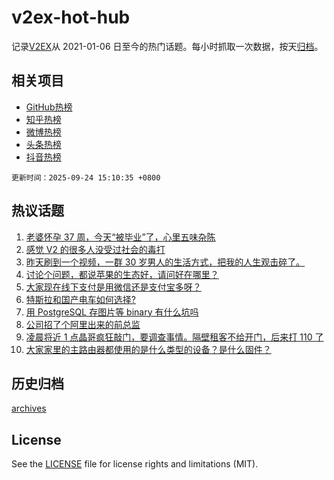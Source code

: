 # v2ex-hot-hub

 记录[V2EX](https://www.v2ex.com/)从 2021-01-06 日至今的热门话题。每小时抓取一次数据，按天[归档](archives)。
 
 ## 相关项目

- [GitHub热榜](https://github.com/lonnyzhang423/github-hot-hub)
- [知乎热榜](https://github.com/lonnyzhang423/zhihu-hot-hub)
- [微博热榜](https://github.com/lonnyzhang423/weibo-hot-hub)
- [头条热榜](https://github.com/lonnyzhang423/toutiao-hot-hub)
- [抖音热榜](https://github.com/lonnyzhang423/douyin-hot-hub)


 `更新时间：2025-09-24 15:10:35 +0800`

## 热议话题

1. [老婆怀孕 37 周，今天“被毕业”了，心里五味杂陈](https://www.v2ex.com/t/1161332)
1. [感觉 V2 的很多人没受过社会的毒打](https://www.v2ex.com/t/1161409)
1. [昨天刷到一个视频，一群 30 岁男人的生活方式，把我的人生观击碎了。](https://www.v2ex.com/t/1161407)
1. [讨论个问题，都说苹果的生态好，请问好在哪里？](https://www.v2ex.com/t/1161276)
1. [大家现在线下支付是用微信还是支付宝多呀？](https://www.v2ex.com/t/1161356)
1. [特斯拉和国产电车如何选择?](https://www.v2ex.com/t/1161459)
1. [用 PostgreSQL 存图片等 binary 有什么坑吗](https://www.v2ex.com/t/1161291)
1. [公司招了个阿里出来的前总监](https://www.v2ex.com/t/1161464)
1. [凌晨将近 1 点晶哥疯狂敲门，要调查事情。隔壁租客不给开门，后来打 110 了](https://www.v2ex.com/t/1161426)
1. [大家家里的主路由器都使用的是什么类型的设备？是什么固件？](https://www.v2ex.com/t/1161324)

## 历史归档

[archives](archives)

## License

See the [LICENSE](LICENSE) file for license rights and limitations (MIT).
